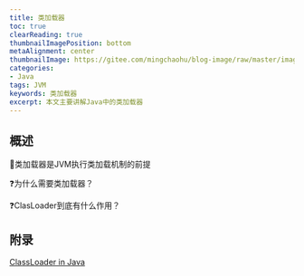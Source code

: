```yaml
---
title: 类加载器
toc: true
clearReading: true
thumbnailImagePosition: bottom
metaAlignment: center
thumbnailImage: https://gitee.com/mingchaohu/blog-image/raw/master/image/jvmclassloader.jpg
categories: 
- Java
tags: JVM
keywords: 类加载器
excerpt: 本文主要讲解Java中的类加载器
---
```

<!-- toc -->
## 概述

:dart:类加载器是JVM执行类加载机制的前提

:question:为什么需要类加载器？

:question:ClasLoader到底有什么作用？


## 附录
[ClassLoader in Java](https://www.geeksforgeeks.org/classloader-in-java/)
